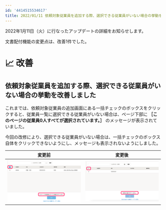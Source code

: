 ```yaml
---
id: '4414515534617'
title: 2022/01/11 依頼対象従業員を追加する際、選択できる従業員がいない場合の挙動を改善しました
---
```

2022年1月11日（火）に行なったアップデートの詳細をお知らせします。

文書配付機能の変更点は、改善1件でした。

# 📈 改善

## 依頼対象従業員を追加する際、選択できる従業員がいない場合の挙動を改善しました

これまでは、依頼対象従業員の追加画面にある一括チェックのボックスをクリックすると、従業員一覧に選択できる従業員がいない場合は、ページ下部に **［このページの従業員0人すべてが選択されています。］** のメッセージが表示されていました。

今回の改修により、選択できる従業員がいない場合は、一括チェックのボックス自体をクリックできないようにし、メッセージも表示されないようにしました。

| 変更前 | 変更後 |
| --- | --- |
| ![](./upload_4dc51e694d57af53fe6a33082a25258f-2-3-2.png) | ![](./upload_aeca9bab32a3e39faa805274daa4a8c2-2-2.png) |
